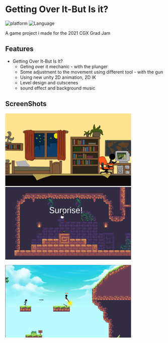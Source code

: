# Getting Over It-But Is it?
![platform](https://img.shields.io/badge/Platform-Unity-yellow.svg)
![Language](https://img.shields.io/badge/Language-C%23-orange.svg)

A game project i made for the 2021 CGX Grad Jam

## Features
  
* Getting Over It-But Is It?
  - Geting over it mechanic - with the plunger
  - Some adjustment to the movement using different tool - with the gun
  - Using new unity 2D animation, 2D IK
  - Level design and cutscenes
  - sound effect and background music

## ScreenShots
<img src="Images/ss3.png" height='230x' width='400x'/>&nbsp;&nbsp;&nbsp;&nbsp;<img src="Images/ss1.png" height='230x' width='400x'/>

<img src="Images/ss2.png" height='230x' width='400x'/>

